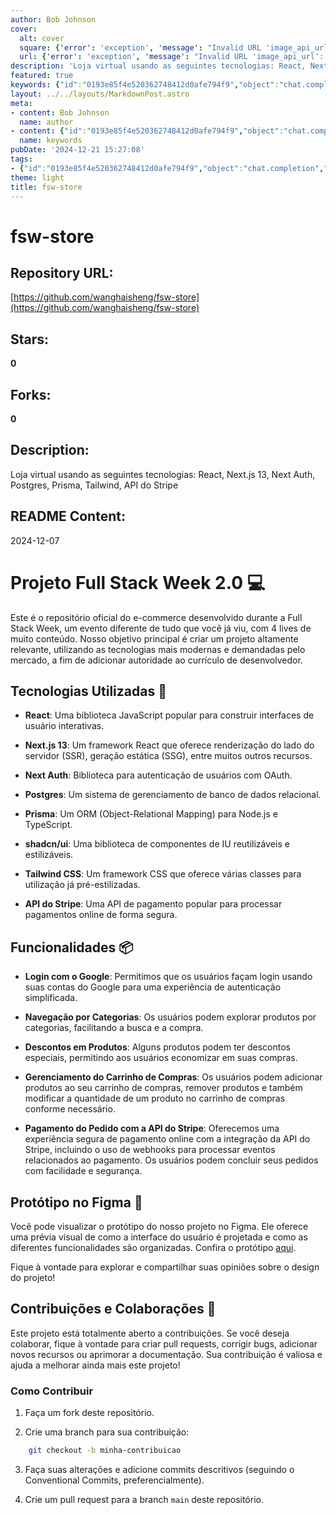 ```yaml
---
author: Bob Johnson
cover:
  alt: cover
  square: {'error': 'exception', 'message': "Invalid URL 'image_api_url': No scheme supplied. Perhaps you meant https://image_api_url?"}
  url: {'error': 'exception', 'message': "Invalid URL 'image_api_url': No scheme supplied. Perhaps you meant https://image_api_url?"}
description: 'Loja virtual usando as seguintes tecnologias: React, Next.js 13, Next Auth, Postgres, Prisma, Tailwind, API do Stripe'
featured: true
keywords: {"id":"0193e85f4e520362748412d0afe794f9","object":"chat.completion","created":1734770380,"model":"Qwen/Qwen2.5-7B-Instruct","choices":[{"index":0,"message":{"role":"assistant","content":"### Keywords and Tags\n\n1. React\n2. Next.js 13\n3. Next Auth\n4. Postgres\n5. Prisma\n6. Tailwind CSS\n7. Stripe API\n8. Full Stack Development\n9. E-Commerce\n10. Login with Google\n11. Product Categories\n12. Discounts\n13. Shopping Cart Management\n14. Payment Integration\n15. Server-Side Rendering\n16. Static Site Generation\n17. OAuth Authentication\n18. Webhooks\n19. Figma Prototyping\n20. Open Source Contribution\n21. Conventional Commits\n22. Developer Curriculum\n\nThis extraction focuses on the key technologies, features, and concepts mentioned in the text to provide relevant keywords and tags for project description and categorization."},"finish_reason":"stop"}],"usage":{"prompt_tokens":895,"completion_tokens":171,"total_tokens":1066},"system_fingerprint":""}
layout: ../../layouts/MarkdownPost.astro
meta:
- content: Bob Johnson
  name: author
- content: {"id":"0193e85f4e520362748412d0afe794f9","object":"chat.completion","created":1734770380,"model":"Qwen/Qwen2.5-7B-Instruct","choices":[{"index":0,"message":{"role":"assistant","content":"### Keywords and Tags\n\n1. React\n2. Next.js 13\n3. Next Auth\n4. Postgres\n5. Prisma\n6. Tailwind CSS\n7. Stripe API\n8. Full Stack Development\n9. E-Commerce\n10. Login with Google\n11. Product Categories\n12. Discounts\n13. Shopping Cart Management\n14. Payment Integration\n15. Server-Side Rendering\n16. Static Site Generation\n17. OAuth Authentication\n18. Webhooks\n19. Figma Prototyping\n20. Open Source Contribution\n21. Conventional Commits\n22. Developer Curriculum\n\nThis extraction focuses on the key technologies, features, and concepts mentioned in the text to provide relevant keywords and tags for project description and categorization."},"finish_reason":"stop"}],"usage":{"prompt_tokens":895,"completion_tokens":171,"total_tokens":1066},"system_fingerprint":""}
  name: keywords
pubDate: '2024-12-21 15:27:08'
tags:
- {"id":"0193e85f4e520362748412d0afe794f9","object":"chat.completion","created":1734770380,"model":"Qwen/Qwen2.5-7B-Instruct","choices":[{"index":0,"message":{"role":"assistant","content":"### Keywords and Tags\n\n1. React\n2. Next.js 13\n3. Next Auth\n4. Postgres\n5. Prisma\n6. Tailwind CSS\n7. Stripe API\n8. Full Stack Development\n9. E-Commerce\n10. Login with Google\n11. Product Categories\n12. Discounts\n13. Shopping Cart Management\n14. Payment Integration\n15. Server-Side Rendering\n16. Static Site Generation\n17. OAuth Authentication\n18. Webhooks\n19. Figma Prototyping\n20. Open Source Contribution\n21. Conventional Commits\n22. Developer Curriculum\n\nThis extraction focuses on the key technologies, features, and concepts mentioned in the text to provide relevant keywords and tags for project description and categorization."},"finish_reason":"stop"}],"usage":{"prompt_tokens":895,"completion_tokens":171,"total_tokens":1066},"system_fingerprint":""}
theme: light
title: fsw-store
---
```


# fsw-store

## Repository URL: 
[https://github.com/wanghaisheng/fsw-store](https://github.com/wanghaisheng/fsw-store)

## Stars: 
**0**

## Forks: 
**0**

## Description: 
Loja virtual usando as seguintes tecnologias: React, Next.js 13, Next Auth, Postgres, Prisma, Tailwind, API do Stripe

## README Content: 
2024-12-07

# Projeto Full Stack Week 2.0 💻

Este é o repositório oficial do e-commerce desenvolvido durante a Full Stack Week, um evento diferente de tudo que você já viu, com 4 lives de muito conteúdo. Nosso objetivo principal é criar um projeto altamente relevante, utilizando as tecnologias mais modernas e demandadas pelo mercado, a fim de adicionar autoridade ao currículo de desenvolvedor.

## Tecnologias Utilizadas 🚀

- **React**: Uma biblioteca JavaScript popular para construir interfaces de usuário interativas.

- **Next.js 13**: Um framework React que oferece renderização do lado do servidor (SSR), geração estática (SSG), entre muitos outros recursos.

- **Next Auth**: Biblioteca para autenticação de usuários com OAuth.

- **Postgres**: Um sistema de gerenciamento de banco de dados relacional.

- **Prisma**: Um ORM (Object-Relational Mapping) para Node.js e TypeScript.

- **shadcn/ui**: Uma biblioteca de componentes de IU reutilizáveis e estilizáveis.

- **Tailwind CSS**: Um framework CSS que oferece várias classes para utilização já pré-estilizadas.

- **API do Stripe**: Uma API de pagamento popular para processar pagamentos online de forma segura.

## Funcionalidades 📦

- **Login com o Google**: Permitimos que os usuários façam login usando suas contas do Google para uma experiência de autenticação simplificada.

- **Navegação por Categorias**: Os usuários podem explorar produtos por categorias, facilitando a busca e a compra.

- **Descontos em Produtos**: Alguns produtos podem ter descontos especiais, permitindo aos usuários economizar em suas compras.

- **Gerenciamento do Carrinho de Compras**: Os usuários podem adicionar produtos ao seu carrinho de compras, remover produtos e também modificar a quantidade de um produto no carrinho de compras conforme necessário.

- **Pagamento do Pedido com a API do Stripe**: Oferecemos uma experiência segura de pagamento online com a integração da API do Stripe, incluindo o uso de webhooks para processar eventos relacionados ao pagamento. Os usuários podem concluir seus pedidos com facilidade e segurança.

## Protótipo no Figma 🎨

Você pode visualizar o protótipo do nosso projeto no Figma. Ele oferece uma prévia visual de como a interface do usuário é projetada e como as diferentes funcionalidades são organizadas. Confira o protótipo [aqui](https://www.figma.com/file/Y8jmabSZXxAobeUJQdI4bm/FSW-Store-%5BLive%5D?type=design&mode=design&t=JoIB87O9jkqADxpN-1).

Fique à vontade para explorar e compartilhar suas opiniões sobre o design do projeto!

## Contribuições e Colaborações 🤝

Este projeto está totalmente aberto a contribuições. Se você deseja colaborar, fique à vontade para criar pull requests, corrigir bugs, adicionar novos recursos ou aprimorar a documentação. Sua contribuição é valiosa e ajuda a melhorar ainda mais este projeto!

### Como Contribuir

1. Faça um fork deste repositório.

2. Crie uma branch para sua contribuição:

```bash
    git checkout -b minha-contribuicao
```

3. Faça suas alterações e adicione commits descritivos (seguindo o Conventional Commits, preferencialmente).

4. Crie um pull request para a branch `main` deste repositório.

